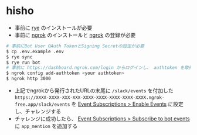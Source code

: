# hisho

- 事前に [rye](https://rye-up.com/) のインストールが必要
- 事前に [ngrok](https://ngrok.com/download) のインストールと [ngrok](https://dashboard.ngrok.com/signup) の登録が必要

```bash
# 事前にBot User OAuth TokenとSigning Secretの設定が必要
$ cp .env.example .env
$ rye sync
$ rye run bot
# 事前に https://dashboard.ngrok.com/login からログインし、 authtoken を取得
$ ngrok config add-authtoken <your authtoken>
$ ngrok http 3000
```

- 上記でngrokから発行されたURLの末尾に `/slack/events` を付加した `https://XXXX-XXXX-XXX-XXX-XXXX-XXXX-XXXX-XXXX-XXXX.ngrok-free.app/slack/events` を [Event Subscriptions > Enable Events](https://api.slack.com/apps/A05QQL8BRJ8/event-subscriptions) に設定し、チャレンジする
- チャレンジに成功したら、 [Event Subscriptions > Subscribe to bot events](https://api.slack.com/apps/A05QQL8BRJ8/event-subscriptions) に `app_mention` を追加する

